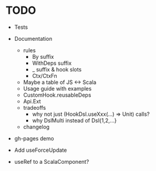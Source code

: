 TODO
=========================================================================================

* Tests
* Documentation
  * rules
    * By suffix
    * WithDeps suffix
    * _ suffix & hook slots
    * Ctx/CtxFn
  * Maybe a table of JS <-> Scala
  * Usage guide with examples
  * CustomHook.reusableDeps
  * Api.Ext
  * tradeoffs
    * why not just (HookDsl.useXxx(...) => Unit) calls?
    * why DslMulti instead of Dsl{1,2,...}
  * changelog
* gh-pages demo

* Add useForceUpdate
* useRef to a ScalaComponent?
